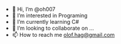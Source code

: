 - 👋 Hi, I’m @oh007
- 👀 I’m interested in Programing 
- 🌱 I’m currently learning C#
- 💞️ I’m looking to collaborate on ...
- 📫 How to reach me olof.hag@gmail.com

<!---
oh007/oh007 is a ✨ special ✨ repository because its `README.md` (this file) appears on your GitHub profile.
You can click the Preview link to take a look at your changes.
--->
